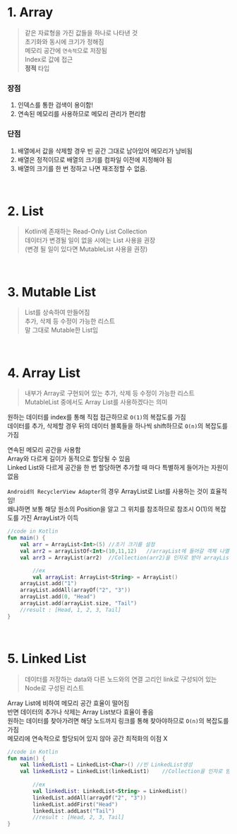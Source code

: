 # 1. Array

> 같은 자료형을 가진 값들을 하나로 나타낸 것<br/>
초기화와 동시에 크기가 정해짐<br/>
메모리 공간에 `연속적`으로 저장됨<br/>
Index로 값에 접근<br/>
**정적** 타입
> 

### 장점

1. 인덱스를 통한 검색이 용이함!
2. 연속된 메모리를 사용하므로 메모리 관리가 편리함

### 단점

1. 배열에서 값을 삭제할 경우 빈 공간 그대로 남아있어 메모리가 낭비됨
2. 배열은 정적이므로 배열의 크기를 컴파일 이전에 지정해야 됨
3. 배열의 크기를 한 번 정하고 나면 재조정할 수 없음. 
<br/>

# 2. List

> Kotlin에 존재하는 Read-Only List Collection<br/>
데이터가 변경될 일이 없을 시에는 List 사용을 권장 <br/>
(변경 될 일이 있다면 MutableList 사용을 권장)
> 
<br/>

# 3. Mutable List

> List를 상속하여 만들어짐<br/>
추가, 삭제 등 수정이 가능한 리스트<br/>
말 그대로 Mutable한 List임
> 
<br/>

# 4. Array List

> 내부가 Array로 구현되어 있는 추가, 삭제 등 수정이 가능한 리스트<br/>
MutableList 중에서도 Array List를 사용하겠다는 의미
> 

원하는 데이터를 index를 통해 직접 접근하므로 `O(1)`의 복잡도를 가짐<br/>
데이터를 추가, 삭제할 경우 뒤의 데이터 블록들을 하나씩 shift하므로 `O(n)`의 복잡도를 가짐<br/>

연속된 메모리 공간을 사용함<br/>
Array와 다르게 길이가 동적으로 할당될 수 있음 <br/>
Linked List와 다르게 공간을 한 번 할당하면 추가할 때 마다 특별하게 들어가는 자원이 없음 <br/>

`Android의 RecyclerView Adapter`의 경우 ArrayList로 List를 사용하는 것이 효율적임! <br/>
왜냐하면 보통 해당 원소의 Position을 알고 그 위치를 참조하므로 참조시 O(1)의 복잡도를 가진 ArrayList가 이득<br/>

```kotlin
//code in Kotlin
fun main() {
    val arr = ArrayList<Int>(5) //초기 크기를 설정
    val arr2 = arrayListOf<Int>(10,11,12)   //arrayList에 들어갈 객체 나열
    val arr3 = ArrayList(arr2)  //Collection(arr2)을 인자로 받아 arrayList 생성

		//ex
		val arrayList: ArrayList<String> = ArrayList()
    arrayList.add("1")
    arrayList.addAll(arrayOf("2", "3"))
    arrayList.add(0, "Head")
    arrayList.add(arrayList.size, "Tail")
    //result : [Head, 1, 2, 3, Tail]
}
```
<br/>

# 5. Linked List

> 데이터를 저장하는 data와 다른 노드와의 연결 고리인 link로 구성되어 있는 Node로 구성된 리스트
> 

Array List에 비하여 메모리 공간 효율이 떨어짐<br/>
반면 데이터의 추가나 삭제는 Array List보다 효율이 좋음 <br/>
원하는 데이터를 찾아가려면 해당 노드까지 링크를 통해 찾아야하므로 `O(n)`의 복잡도를 가짐 <br/>
메모리에 연속적으로 할당되어 있지 않아 공간 최적화의 이점 X<br/>

```kotlin
//code in Kotlin
fun main() {
    val linkedList1 = LinkedList<Char>() //빈 LinkedList생성
    val linkedList2 = LinkedList(linkedList1)    //Collection을 인자로 받아 linkedList 생성
		
		//ex
		val linkedList: LinkedList<String> = LinkedList()
		linkedList.addAll(arrayOf("2", "3"))
		linkedList.addFirst("Head")
		linkedList.addLast("Tail")
		//result : [Head, 2, 3, Tail]
}
```
